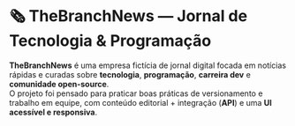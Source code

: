 # 🗞️ TheBranchNews — Jornal de Tecnologia & Programação

**TheBranchNews** é uma empresa fictícia de jornal digital focada em notícias rápidas e curadas sobre **tecnologia**, **programação**, **carreira dev** e **comunidade open-source**.  
O projeto foi pensado para praticar boas práticas de versionamento e trabalho em equipe, com conteúdo editorial + integração (**API**) e uma **UI acessível e responsiva**.


